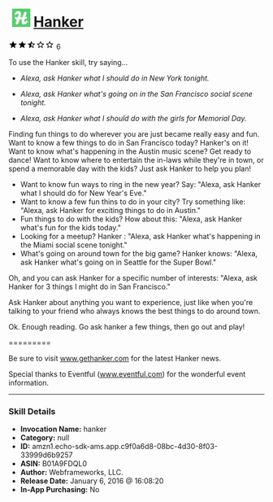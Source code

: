# &nbsp;<img src="skill_icon" alt="Hanker icon" width="36"> [Hanker](http://alexa.amazon.com/#skills/amzn1.echo-sdk-ams.app.c9f0a6d8-08bc-4d30-8f03-33999d6b9257)
![2.7 stars](../../images/ic_star_black_18dp_1x.png)![2.7 stars](../../images/ic_star_black_18dp_1x.png)![2.7 stars](../../images/ic_star_half_black_18dp_1x.png)![2.7 stars](../../images/ic_star_border_black_18dp_1x.png)![2.7 stars](../../images/ic_star_border_black_18dp_1x.png) 6

To use the Hanker skill, try saying...

* *Alexa, ask Hanker what I should do in New York tonight.*

* *Alexa, ask Hanker what's going on in the San Francisco social scene tonight.*

* *Alexa, ask Hanker what I should do with the girls for Memorial Day.*

Finding fun things to do wherever you are just became really easy and fun. Want to know a few things to do in San Francisco today? Hanker's on it! Want to know what's happening in the Austin music scene? Get ready to dance! Want to know where to entertain the in-laws while they're in town, or spend a memorable day with the kids? Just ask Hanker to help you plan!

- Want to know fun ways to ring in the new year? Say: "Alexa, ask Hanker what I should do for New Year's Eve."
- Want to know a few fun thins to do in your city? Try something like: "Alexa, ask Hanker for exciting things to do in Austin."
- Fun things to do with the kids? How about this: "Alexa, ask Hanker what's fun for the kids today."
- Looking for a meetup? Hanker : "Alexa, ask Hanker what's happening in the Miami social scene tonight."
- What's going on around town for the big game? Hanker knows: "Alexa, ask Hanker what's going on in Seattle for the Super Bowl."

Oh, and you can ask Hanker for a specific number of interests: "Alexa, ask Hanker for 3 things I might do in San Francisco."

Ask Hanker about anything you want to experience, just like when you're talking to your friend who always knows the best things to do around town.

Ok. Enough reading. Go ask hanker a few things, then go out and play!

=========

Be sure to visit www.gethanker.com for the latest Hanker news.

Special thanks to Eventful (www.eventful.com) for the wonderful event information.

***

### Skill Details

* **Invocation Name:** hanker
* **Category:** null
* **ID:** amzn1.echo-sdk-ams.app.c9f0a6d8-08bc-4d30-8f03-33999d6b9257
* **ASIN:** B01A9FDQL0
* **Author:** Webframeworks, LLC.
* **Release Date:** January 6, 2016 @ 16:08:20
* **In-App Purchasing:** No
